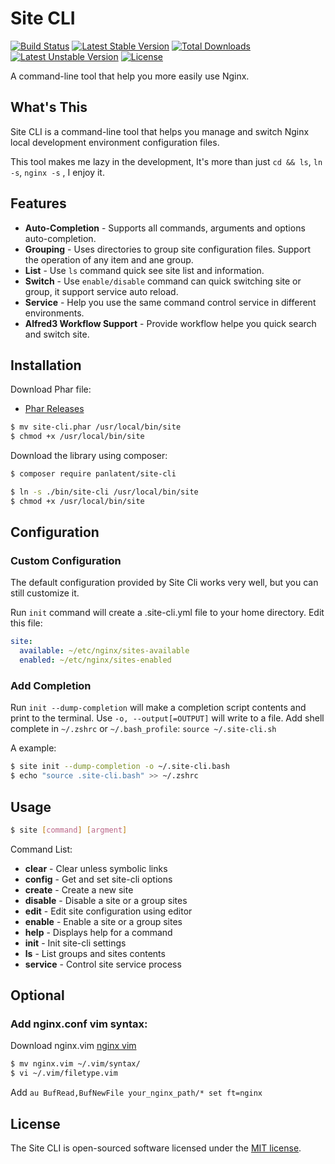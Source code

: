 Site CLI
========
[![Build Status](https://travis-ci.org/panlatent/site-cli.svg)](https://travis-ci.org/panlatent/site-cli)
[![Latest Stable Version](https://poser.pugx.org/panlatent/site-cli/v/stable.svg)](https://packagist.org/packages/panlatent/site-cli) 
[![Total Downloads](https://poser.pugx.org/panlatent/site-cli/downloads.svg)](https://packagist.org/packages/panlatent/site-cli) 
[![Latest Unstable Version](https://poser.pugx.org/panlatent/site-cli/v/unstable.svg)](https://packagist.org/packages/panlatent/site-cli) 
[![License](https://poser.pugx.org/panlatent/site-cli/license.svg)](https://packagist.org/packages/panlatent/site-cli)

A command-line tool that help you more easily use Nginx.

What's This
------------
Site CLI is a command-line tool that helps you manage and switch Nginx local development 
environment configuration files.

This tool makes me lazy in the development, It's more than just `cd && ls`, `ln -s`, `nginx -s` , I enjoy it.

Features
---------
+ **Auto-Completion** - Supports all commands, arguments and options auto-completion.
+ **Grouping** - Uses directories to group site configuration files. Support the operation of any item and ane group.
+ **List** - Use `ls` command quick see site list and information.
+ **Switch** - Use `enable/disable` command can quick switching site or group, it support service auto reload.
+ **Service** - Help you use the same command control service in different environments.
+ **Alfred3 Workflow Support** -  Provide workflow helpe you quick search and switch site.

Installation
-------------
Download Phar file: 
+ [Phar Releases]((https://github.com/panlatent/site-cli/releases))

```bash
$ mv site-cli.phar /usr/local/bin/site
$ chmod +x /usr/local/bin/site
```

Download the library using composer:

```bash
$ composer require panlatent/site-cli
```

```bash
$ ln -s ./bin/site-cli /usr/local/bin/site
$ chmod +x /usr/local/bin/site
```

Configuration
-------------
### Custom Configuration

The default configuration provided by Site Cli works very well, but you can still customize it.

Run `init` command will create a .site-cli.yml file to your home directory.
Edit this file:

```yaml
site:
  available: ~/etc/nginx/sites-available
  enabled: ~/etc/nginx/sites-enabled
```

### Add Completion

Run `init --dump-completion` will make a completion script contents and print to the terminal.
Use `-o, --output[=OUTPUT]` will write to a file. 
Add shell complete in `~/.zshrc` or `~/.bash_profile`: `source ~/.site-cli.sh`

A example: 

```bash
$ site init --dump-completion -o ~/.site-cli.bash
$ echo "source .site-cli.bash" >> ~/.zshrc
```

Usage
-----

```bash
$ site [command] [argment]
```

Command List:

+ **clear**    - Clear unless symbolic links
+ **config**   - Get and set site-cli options
+ **create**   - Create a new site
+ **disable**  - Disable a site or a group sites
+ **edit**     - Edit site configuration using editor
+ **enable**   - Enable a site or a group sites
+ **help**     - Displays help for a command
+ **init**     - Init site-cli settings
+ **ls**       - List groups and sites contents
+ **service**  - Control site service process

Optional
---------

### Add nginx.conf vim syntax:
Download nginx.vim [nginx vim](http://www.vim.org/scripts/script.php?script_id=1886)

```bash
$ mv nginx.vim ~/.vim/syntax/
$ vi ~/.vim/filetype.vim
```
Add `au BufRead,BufNewFile your_nginx_path/* set ft=nginx`

License
-------
The Site CLI is open-sourced software licensed under the [MIT license](http://opensource.org/licenses/MIT).

